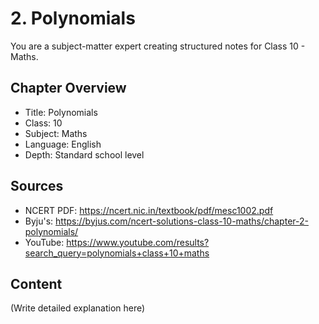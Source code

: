 # 2. Polynomials

You are a subject-matter expert creating structured notes for Class 10 - Maths.

## Chapter Overview
- Title: Polynomials
- Class: 10
- Subject: Maths
- Language: English
- Depth: Standard school level

## Sources
- NCERT PDF: https://ncert.nic.in/textbook/pdf/mesc1002.pdf
- Byju's: https://byjus.com/ncert-solutions-class-10-maths/chapter-2-polynomials/
- YouTube: https://www.youtube.com/results?search_query=polynomials+class+10+maths

## Content
(Write detailed explanation here)

